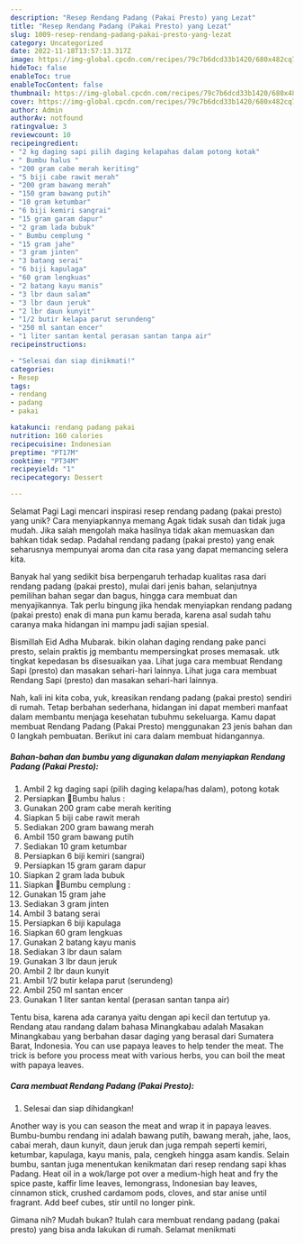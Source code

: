 ```yaml
---
description: "Resep Rendang Padang (Pakai Presto) yang Lezat"
title: "Resep Rendang Padang (Pakai Presto) yang Lezat"
slug: 1009-resep-rendang-padang-pakai-presto-yang-lezat
category: Uncategorized
date: 2022-11-18T13:57:13.317Z
image: https://img-global.cpcdn.com/recipes/79c7b6dcd33b1420/680x482cq70/rendang-padang-pakai-presto-foto-resep-utama.jpg
hideToc: false
enableToc: true
enableTocContent: false
thumbnail: https://img-global.cpcdn.com/recipes/79c7b6dcd33b1420/680x482cq70/rendang-padang-pakai-presto-foto-resep-utama.jpg
cover: https://img-global.cpcdn.com/recipes/79c7b6dcd33b1420/680x482cq70/rendang-padang-pakai-presto-foto-resep-utama.jpg
author: Admin
authorAv: notfound
ratingvalue: 3
reviewcount: 10
recipeingredient:
- "2 kg daging sapi pilih daging kelapahas dalam potong kotak"
- " Bumbu halus "
- "200 gram cabe merah keriting"
- "5 biji cabe rawit merah"
- "200 gram bawang merah"
- "150 gram bawang putih"
- "10 gram ketumbar"
- "6 biji kemiri sangrai"
- "15 gram garam dapur"
- "2 gram lada bubuk"
- " Bumbu cemplung "
- "15 gram jahe"
- "3 gram jinten"
- "3 batang serai"
- "6 biji kapulaga"
- "60 gram lengkuas"
- "2 batang kayu manis"
- "3 lbr daun salam"
- "3 lbr daun jeruk"
- "2 lbr daun kunyit"
- "1/2 butir kelapa parut serundeng"
- "250 ml santan encer"
- "1 liter santan kental perasan santan tanpa air"
recipeinstructions:

- "Selesai dan siap dinikmati!"
categories:
- Resep
tags:
- rendang
- padang
- pakai

katakunci: rendang padang pakai 
nutrition: 160 calories
recipecuisine: Indonesian
preptime: "PT17M"
cooktime: "PT34M"
recipeyield: "1"
recipecategory: Dessert

---
```



Selamat Pagi Lagi mencari inspirasi resep rendang padang (pakai presto) yang unik? Cara menyiapkannya memang Agak tidak susah dan tidak juga mudah. Jika salah mengolah maka hasilnya tidak akan memuaskan dan bahkan tidak sedap. Padahal rendang padang (pakai presto) yang enak seharusnya mempunyai aroma dan cita rasa yang dapat memancing selera kita.


Banyak hal yang sedikit bisa berpengaruh terhadap kualitas rasa dari rendang padang (pakai presto), mulai dari jenis bahan, selanjutnya pemilihan bahan segar dan bagus, hingga cara membuat dan menyajikannya. Tak perlu bingung jika hendak menyiapkan rendang padang (pakai presto) enak di mana pun kamu berada, karena asal sudah tahu caranya maka hidangan ini mampu jadi sajian spesial.

Bismillah Eid Adha Mubarak. bikin olahan daging rendang pake panci presto, selain praktis jg membantu mempersingkat proses memasak. utk tingkat kepedasan bs disesuaikan yaa. Lihat juga cara membuat Rendang Sapi (presto) dan masakan sehari-hari lainnya. Lihat juga cara membuat Rendang Sapi (presto) dan masakan sehari-hari lainnya.


Nah, kali ini kita coba, yuk, kreasikan rendang padang (pakai presto) sendiri di rumah. Tetap berbahan sederhana, hidangan ini dapat memberi manfaat dalam membantu menjaga kesehatan tubuhmu sekeluarga. Kamu dapat membuat Rendang Padang (Pakai Presto) menggunakan 23 jenis bahan dan 0 langkah pembuatan. Berikut ini cara dalam membuat hidangannya.

<!--inarticleads1-->

##### Bahan-bahan dan bumbu yang digunakan dalam menyiapkan Rendang Padang (Pakai Presto):

1. Ambil 2 kg daging sapi (pilih daging kelapa/has dalam), potong kotak
1. Persiapkan  📌Bumbu halus :
1. Gunakan 200 gram cabe merah keriting
1. Siapkan 5 biji cabe rawit merah
1. Sediakan 200 gram bawang merah
1. Ambil 150 gram bawang putih
1. Sediakan 10 gram ketumbar
1. Persiapkan 6 biji kemiri (sangrai)
1. Persiapkan 15 gram garam dapur
1. Siapkan 2 gram lada bubuk
1. Siapkan  📌Bumbu cemplung :
1. Gunakan 15 gram jahe
1. Sediakan 3 gram jinten
1. Ambil 3 batang serai
1. Persiapkan 6 biji kapulaga
1. Siapkan 60 gram lengkuas
1. Gunakan 2 batang kayu manis
1. Sediakan 3 lbr daun salam
1. Gunakan 3 lbr daun jeruk
1. Ambil 2 lbr daun kunyit
1. Ambil 1/2 butir kelapa parut (serundeng)
1. Ambil 250 ml santan encer
1. Gunakan 1 liter santan kental (perasan santan tanpa air)


Tentu bisa, karena ada caranya yaitu dengan api kecil dan tertutup ya. Rendang atau randang dalam bahasa Minangkabau adalah Masakan Minangkabau yang berbahan dasar daging yang berasal dari Sumatera Barat, Indonesia. You can use papaya leaves to help tender the meat. The trick is before you process meat with various herbs, you can boil the meat with papaya leaves. 

<!--inarticleads2-->

##### Cara membuat Rendang Padang (Pakai Presto):


1. Selesai dan siap dihidangkan!

Another way is you can season the meat and wrap it in papaya leaves. Bumbu-bumbu rendang ini adalah bawang putih, bawang merah, jahe, laos, cabai merah, daun kunyit, daun jeruk dan juga rempah seperti kemiri, ketumbar, kapulaga, kayu manis, pala, cengkeh hingga asam kandis. Selain bumbu, santan juga menentukan kenikmatan dari resep rendang sapi khas Padang. Heat oil in a wok/large pot over a medium-high heat and fry the spice paste, kaffir lime leaves, lemongrass, Indonesian bay leaves, cinnamon stick, crushed cardamom pods, cloves, and star anise until fragrant. Add beef cubes, stir until no longer pink. 

Gimana nih? Mudah bukan? Itulah cara membuat rendang padang (pakai presto) yang bisa anda lakukan di rumah. Selamat menikmati

